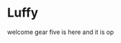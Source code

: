 # Luffy
welcome
gear five is here and it is op 
 
 
 
  
    
              
           
                 
                      
              
                  
     
   
 
